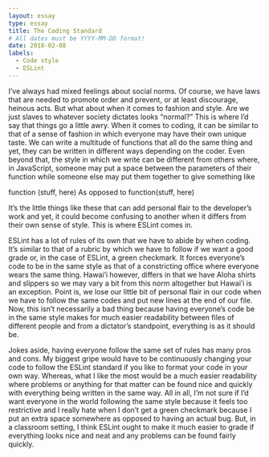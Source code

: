```yaml
---
layout: essay
type: essay
title: The Coding Standard
# All dates must be YYYY-MM-DD format!
date: 2018-02-08
labels:
  - Code style
  - ESLint
---
```


  I’ve always had mixed feelings about social norms. Of course, we have laws that are needed to promote order and prevent, or at least discourage, heinous acts. But what about when it comes to fashion and style. Are we just slaves to whatever society dictates looks “normal?” This is where I’d say that things go a little awry. When it comes to coding, it can be similar to that of a sense of fashion in which everyone may have their own unique taste. We can write a multitude of functions that all do the same thing and yet, they can be written in different ways depending on the coder. Even beyond that, the style in which we write can be different from others where, in JavaScript, someone may put a space between the parameters of their function while someone else may put them together to give something like
  
function (stuff, here)
As opposed to
function(stuff, here)

  It’s the little things like these that can add personal flair to the developer’s work and yet, it could become confusing to another when it differs from their own sense of style. This is where ESLint comes in.
  
  ESLint has a lot of rules of its own that we have to abide by when coding. It’s similar to that of a rubric by which we have to follow if we want a good grade or, in the case of ESLint, a green checkmark. It forces everyone’s code to be in the same style as that of a constricting office where everyone wears the same thing. Hawai’i however, differs in that we have Aloha shirts and slippers so we may vary a bit from this norm altogether but Hawai’i is an exception. Point is, we lose our little bit of personal flair in our code when we have to follow the same codes and put new lines at the end of our file. Now, this isn’t necessarily a bad thing because having everyone’s code be in the same style makes for much easier readability between files of different people and from a dictator’s standpoint, everything is as it should be.
  
  Jokes aside, having everyone follow the same set of rules has many pros and cons. My biggest gripe would have to be continuously changing your code to follow the ESLint standard if you like to format your code in your own way. Whereas, what I like the most would be a much easier readability where problems or anything for that matter can be found nice and quickly with everything being written in the same way. All in all, I’m not sure if I’d want everyone in the world following the same style because it feels too restrictive and I really hate when I don’t get a green checkmark because I put an extra space somewhere as opposed to having an actual bug. But, in a classroom setting, I think ESLint ought to make it much easier to grade if everything looks nice and neat and any problems can be found fairly quickly.



